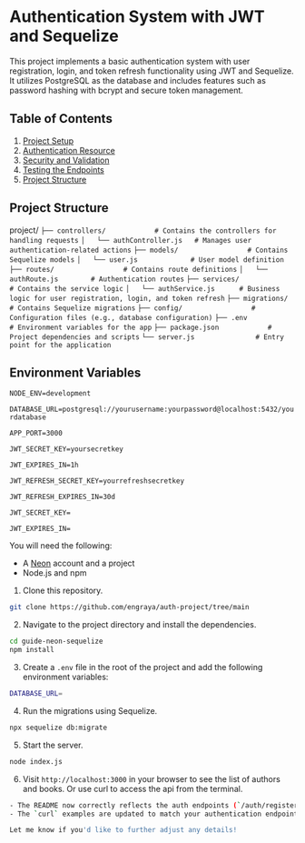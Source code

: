 # Authentication System with JWT and Sequelize

This project implements a basic authentication system with user registration, login, and token refresh functionality using JWT and Sequelize. It utilizes PostgreSQL as the database and includes features such as password hashing with bcrypt and secure token management.

## Table of Contents

1. [Project Setup](#project-setup)
2. [Authentication Resource](#authentication-resource)
3. [Security and Validation](#security-and-validation)
4. [Testing the Endpoints](#testing-the-endpoints)
5. [Project Structure](#project-structure)

## Project Structure
project/
`├── controllers/            # Contains the controllers for handling requests`
`│   └── authController.js   # Manages user authentication-related actions`
`├── models/                 # Contains Sequelize models`
`│   └── user.js             # User model definition`
`├── routes/                 # Contains route definitions`
`│   └── authRoute.js        # Authentication routes`
`├── services/               # Contains the service logic`
`│   └── authService.js      # Business logic for user registration, login, and token refresh`
`├── migrations/             # Contains Sequelize migrations`
`├── config/                 # Configuration files (e.g., database configuration)`
`├── .env                    # Environment variables for the app`
`├── package.json            # Project dependencies and scripts`
`└── server.js               # Entry point for the application`

## Environment Variables

`NODE_ENV=development`

`DATABASE_URL=postgresql://yourusername:yourpassword@localhost:5432/yourdatabase`

`APP_PORT=3000`

`JWT_SECRET_KEY=yoursecretkey`

`JWT_EXPIRES_IN=1h`

`JWT_REFRESH_SECRET_KEY=yourrefreshsecretkey`

`JWT_REFRESH_EXPIRES_IN=30d`

`JWT_SECRET_KEY=`

`JWT_EXPIRES_IN=`


You will need the following:

- A [Neon](https://neon.tech) account and a project
- Node.js and npm

1. Clone this repository.

```bash
git clone https://github.com/engraya/auth-project/tree/main
```

2. Navigate to the project directory and install the dependencies.

```bash
cd guide-neon-sequelize
npm install
```

3. Create a `.env` file in the root of the project and add the following environment variables:

```bash
DATABASE_URL=
```

4. Run the migrations using Sequelize.

```bash
npx sequelize db:migrate
```

5. Start the server.

```bash
node index.js
```

6. Visit `http://localhost:3000` in your browser to see the list of authors and books. Or use curl to access the api from the terminal.

```bash
- The README now correctly reflects the auth endpoints (`/auth/register`, `/auth/login`, `/auth/refresh-token`) instead of the previous author and book endpoints.
- The `curl` examples are updated to match your authentication endpoints and their usage.

Let me know if you'd like to further adjust any details!

```
